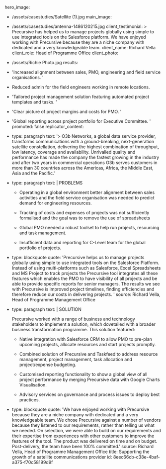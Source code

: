 hero_image:
  - /assets/casestudies/Satellite (1).jpg
main_image:
  - /assets/casestudies/antenna-1486120215.jpg
client_testimonial: >
  Precursive has helped us to manage projects globally using simple to use integrated tools on the
  Salesforce platform. We have enjoyed working with Precursive because they are a niche company with
  dedicated and a very knowledgeable team.
client_name: Richard Vella
client_role: Head of Programme Office
client_photo:
  - /assets/Richie Photo.jpg
results:
  - 'Increased alignment between sales, PMO, engineering and field service organisations. '
  - Reduced admin for the field engineers working in remote locations.
  - 'Tailored project management solution featuring automated project templates and tasks. '
  - 'Clear picture of project margins and costs for PMO. '
  - 'Global reporting across project portfolio for Executive Committee. '
promoted: false
replicator_content:
  - 
    type: paragraph
    text: '> O3b Networks, a global data service provider, transforms communications with a ground-breaking, next-generation satellite constellation, delivering the highest combination of throughput, low latency, coverage and availability. Unrivalled quality and performance has made the company the fastest growing in the industry and after two years in commercial operations O3b serves customers in more than 30 countries across the Americas, Africa, the Middle East, Asia and the Pacific.'
  - 
    type: paragraph
    text: |
      PROBLEMS
      
      + Operating in a global environment better alignment between sales activities and the field service organisation was needed to predict demand for engineering resources.
      
      + Tracking of costs and expenses of projects was not sufficiently formalised and the goal was to remove the use of spreadsheets
      
      + Global PMO needed a robust toolset to help run projects, resourcing and task management.
      
      + Insufficient data and reporting for C-Level team for the global portfolio of projects.
  - 
    type: blockquote
    quote: 'Precursive helps us to manage projects globally using simple to use integrated tools on the Salesforce Platform.  Instead of using multi-platforms such as Salesforce, Excel Spreadsheets and MS Project to track projects the Precursive tool integrates all these features which enables the PMO to have visibility of all projects and be able to provide specific reports for senior managers. The results we see with Precursive is improved project timelines, finding efficiencies and therefore reduce our costs in delivering projects. '
    source: Richard Vella, Head of Programme Management Office
  - 
    type: paragraph
    text: |
      SOLUTION
      
      Precursive worked with a range of business and technology stakeholders to implement a solution, which dovetailed with a broader business transformation programme. This solution featured:
      
      + Native integration with Salesforce CRM to allow PMO to pre-plan upcoming projects, allocate resources and start projects promptly.
      
      + Combined solution of Precursive and Taskfeed to address resource management, project management, task allocation and project/expense budgeting.
      
      + Customised reporting functionality to show a global view of all project performance by merging Precursive data with Google Charts Visualisation.
      
      + Advisory services on governance and process issues to deploy best practices.
  - 
    type: blockquote
    quote: 'We have enjoyed working with Precursive because they are a niche company with dedicated and a very knowledgeable team.  We chose Precursive against a number of vendors because they listened to our requirements, rather than telling us what we needed.  On selection, we were able to build on our requirements and their expertise from experiences with other customers to improve the features of the tool. The product was delivered on time and on budget.  Post-delivery, the team have been 100% committed.'
    source: Richard Vella, Head of Programme Management Office
title: Supporting the growth of a satellite communications provider
id: 8eec66cb-c38e-4baf-a375-f70c58199d9f
